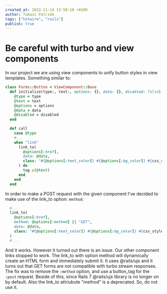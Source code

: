 ```yaml
---
created_at: 2022-11-14 13:50:10 +0100
author: Tomasz Patrzek
tags: ["hotwire", "rails"]
publish: true
---
```


# Be careful with turbo and view components

In our project we are using view components to unify button styles in view templates.
Something similar to:

```ruby
class Forms::Button < ViewComponent::Base
  def initialize(type:, text:, options: {}, data: {}, disabled: false)
    @type = type
    @text = text
    @options = options
    @data = data
    @disabled = disabled
  end

  def call
    case @type
    #...
    when "link"
      link_to(
        @options[:href],
        data: @data,
        class: "#{@options[:text_color]} #{@options[:bg_color]} #{css_styles} app-btn",
      ) do
        tag.p(@text)
      end
    end
  end

```
In order to make a POST request with the given component I've decided to make use of the link_to option: `method`:


```ruby
  #...
  link_to(
    @options[:href],
    method: @options[:method] || "GET",
    data: @data,
    class: "#{@options[:text_color]} #{@options[:bg_color]} #{css_styles} app-btn",
  )
  #...
```

And it works. However it turned out there is an issue.
Our other component links stopped to work.
The link_to with option method will dynamically create an HTML form and immediately submit it.
It uses @rails/ujs and it turns out that GET forms are not compatible with turbo stream responses.
The fix was to remove the `:method` option, and use a button_tag for the `:post` request.
Beside of this, since Rails 7 @rails/ujs library is no longer on by default. Also the link_to attriubute "method" is a deprecated.
So, do not use it.

